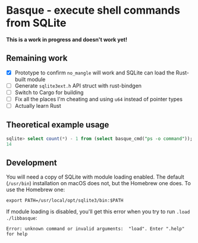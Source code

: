 # Basque - execute shell commands from SQLite

**This is a work in progress and doesn't work yet!**

## Remaining work

- [x] Prototype to confirm `no_mangle` will work and SQLite can load the Rust-built module
- [ ] Generate `sqlite3ext.h` API struct with rust-bindgen
- [ ] Switch to Cargo for building
- [ ] Fix all the places I'm cheating and using `u64` instead of pointer types
- [ ] Actually learn Rust

## Theoretical example usage

```sql
sqlite> select count(*) - 1 from (select basque_cmd("ps -o command"));
14
```

## Development

You will need a copy of SQLite with module loading enabled. The default (`/usr/bin`) installation on macOS does not, but the Homebrew one does. To use the Homebrew one:

```
export PATH=/usr/local/opt/sqlite3/bin:$PATH
```

If module loading is disabled, you'll get this error when you try to run `.load ./libbasque`:

```
Error: unknown command or invalid arguments:  "load". Enter ".help" for help
```
